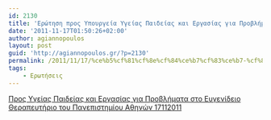 ```yaml
---
id: 2130
title: 'Ερώτηση προς Υπουργεία Υγείας Παιδείας και Εργασίας για Προβλήματα στο Ευγενίδειο Θεραπευτήριο του Πανεπιστημίου Αθηνών 17-11-2011'
date: '2011-11-17T01:50:26+02:00'
author: agiannopoulos
layout: post
guid: 'http://agiannopoulos.gr/?p=2130'
permalink: /2011/11/17/%ce%b5%cf%81%cf%8e%cf%84%ce%b7%cf%83%ce%b7-%cf%80%cf%81%ce%bf%cf%82-%cf%85%cf%80%ce%bf%cf%85%cf%81%ce%b3%ce%b5%ce%af%ce%b1-%cf%85%ce%b3%ce%b5%ce%af%ce%b1%cf%82-%cf%80%ce%b1%ce%b9%ce%b4%ce%b5%ce%af/
tags:
    - Ερωτήσεις
---
```


[Προς Υγείας Παιδείας και Εργασίας για Προβλήματα στο Ευγενίδειο Θεραπευτήριο του Πανεπιστημίου Αθηνών 17112011](/wp-content/uploads/2012/04/cf80cf81cebfcf82-cf85ceb3ceb5ceafceb1cf82-cf80ceb1ceb9ceb4ceb5ceafceb1cf82-cebaceb1ceb9-ceb5cf81ceb3ceb1cf83ceafceb1cf82-ceb3ceb9ceb1.doc)